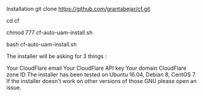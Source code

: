 Installation
git clone https://github.com/grantabejar/cf.git

cd cf

chmod 777 cf-auto-uam-install.sh

bash cf-auto-uam-install.sh

The installer will be asking for 3 things :

Your CloudFlare email
Your CloudFlare API key
Your domain CloudFlare zone ID
The installer has been tested on Ubuntu 16.04, Debian 8, CentOS 7. If the installer doesn't work on other versions of those GNU please open an issue.
